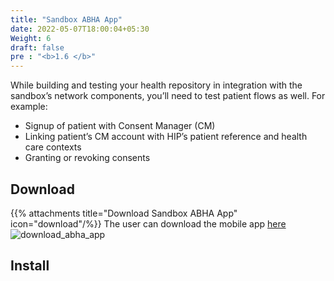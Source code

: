 ```yaml
---
title: "Sandbox ABHA App"
date: 2022-05-07T18:00:04+05:30
Weight: 6
draft: false
pre : "<b>1.6 </b>"
---
```


While building and testing your health repository in integration with the sandbox’s network components, you’ll need to test patient flows as well. For example:

- Signup of patient with Consent Manager (CM)
- Linking patient’s CM account with HIP’s patient reference and health care contexts
- Granting or revoking consents

## Download

{{% attachments title="Download Sandbox ABHA App" icon="download"/%}}
The user can download the mobile app [here](https://sandbox.abdm.gov.in/docs/phr_app)
![download_abha_app](../Download_sandbox_abha_app.png)

## Install 

